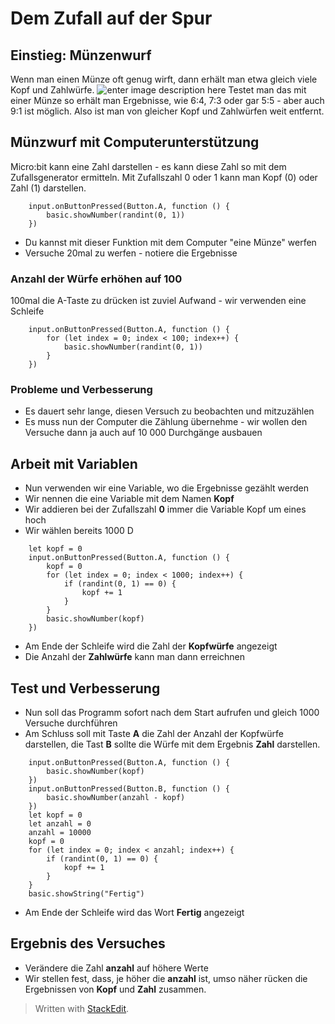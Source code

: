 
# Dem Zufall auf der Spur
## Einstieg: Münzenwurf
Wenn man einen Münze oft genug wirft, dann erhält man etwa gleich viele Kopf und Zahlwürfe. 
![enter image description here](https://microbit.eeducation.at/images/thumb/1/11/Kopf_zahl.jpg/300px-Kopf_zahl.jpg)
Testet man das mit einer Münze so erhält man Ergebnisse, wie 6:4, 7:3 oder gar 5:5 - aber auch 9:1 ist möglich. Also ist man von gleicher  Kopf und Zahlwürfen weit entfernt.
## Münzwurf mit Computerunterstützung 
Micro:bit kann eine Zahl darstellen - es kann diese Zahl so mit dem Zufallsgenerator ermitteln.  Mit Zufallszahl 0 oder 1 kann man Kopf (0) oder Zahl (1) darstellen.
```blocks
	input.onButtonPressed(Button.A, function () {
		basic.showNumber(randint(0, 1))
	})
```
 - Du kannst mit dieser Funktion mit dem Computer "eine Münze" werfen 
 - Versuche 20mal zu werfen - notiere die Ergebnisse
### Anzahl der Würfe erhöhen auf 100
100mal die A-Taste zu drücken ist zuviel Aufwand - wir verwenden eine Schleife
```blocks
	input.onButtonPressed(Button.A, function () {
		for (let index = 0; index < 100; index++) {
			basic.showNumber(randint(0, 1))
		}
	})
```
### Probleme und Verbesserung
 - Es dauert sehr lange, diesen Versuch zu beobachten und mitzuzählen
 - Es muss nun der Computer die Zählung übernehme - wir wollen den Versuche dann ja auch auf 10 000 Durchgänge ausbauen
## Arbeit mit Variablen
 - Nun verwenden wir eine Variable, wo die Ergebnisse gezählt werden
 - Wir nennen die eine Variable mit dem Namen **Kopf**
 - Wir addieren bei der Zufallszahl **0** immer die Variable Kopf um eines hoch
 - Wir wählen bereits 1000 D
```blocks
	let kopf = 0
	input.onButtonPressed(Button.A, function () {
		kopf = 0
		for (let index = 0; index < 1000; index++) {
			if (randint(0, 1) == 0) {
				kopf += 1
			}
		}
		basic.showNumber(kopf)
	})
```
 - Am Ende der Schleife wird die Zahl der **Kopfwürfe** angezeigt
 - Die Anzahl der **Zahlwürfe** kann man dann erreichnen
## Test und Verbesserung
 - Nun soll das Programm sofort nach dem Start aufrufen und gleich 1000 Versuche durchführen
 - Am Schluss soll mit Taste **A** die Zahl der Anzahl der Kopfwürfe darstellen, die Tast **B** sollte die Würfe mit dem Ergebnis **Zahl** darstellen.

```blocks
	input.onButtonPressed(Button.A, function () {
	    basic.showNumber(kopf)
	})
	input.onButtonPressed(Button.B, function () {
	    basic.showNumber(anzahl - kopf)
	})
	let kopf = 0
	let anzahl = 0
	anzahl = 10000
	kopf = 0
	for (let index = 0; index < anzahl; index++) {
	    if (randint(0, 1) == 0) {
	        kopf += 1
	    }
	}
	basic.showString("Fertig")
```
 - Am Ende der Schleife wird das Wort **Fertig** angezeigt
## Ergebnis des Versuches
 - Verändere die Zahl **anzahl** auf höhere Werte
 - Wir stellen fest, dass, je höher die **anzahl** ist, umso näher rücken die Ergebnissen von **Kopf** und **Zahl** zusammen.


> Written with [StackEdit](https://stackedit.io/).


<!--stackedit_data:
eyJoaXN0b3J5IjpbLTIwNDU1OTQ4MTldfQ==
-->